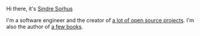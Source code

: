 Hi there, it's [Sindre Sorhus](https://sindresorhus.com)

I'm a software engineer and the creator of [a lot of open source projects](https://sindresorhus.com/open-source). I'm also the author of [a few books](https://sindresorhus.com/books).
